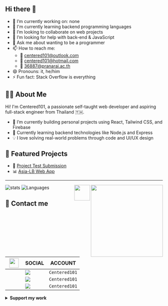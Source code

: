 ## Hi there 👋

- 🔭 I’m currently working on: none  
- 🌱 I'm currently learning backend programming languages  
- 👯 I’m looking to collaborate on web projects  
- 🤔 I’m looking for help with back-end & JavaScript  
- 💬 Ask me about wanting to be a programmer  
- 📫 How to reach me:
  - 📧 centered101@outlook.com
  - 📧 centered101@hotmail.com
  - 📧 36887@pranarai.ac.th
- 😄 Pronouns: it, he/him  
- ⚡ Fun fact: Stack Overflow is everything

## 🙋‍♂️ About Me

Hi! I'm Centered101, a passionate self-taught web developer and aspiring full-stack engineer from Thailand 🇹🇭.

- 🔭 I’m currently building personal projects using React, Tailwind CSS, and Firebase  
- 🌱 Currently learning backend technologies like Node.js and Express  
- 💡 I love solving real-world problems through code and UI/UX design  

## 🔗 Featured Projects

- 🎨 [Project Test Submission](https://project-test-submission.netlify.app)  
- 📊 [Asia-LB Web App](https://asia-lb.web.app)

<hr />

![stats](https://github-readme-stats.vercel.app/api?username=centered101&count_private=true&show_icons=true&hide_border=true&custom_title=📊&#8194;Centered101's&#8194;GitHub&#8194;stats&#8194;ครับน้อง&#8194;~~~&bg_color=00000000)
![Languages](https://github-readme-stats.vercel.app/api/top-langs/?username=centered101&layout=compact&langs_count=10&hide_border=true&custom_title=🌐&#8194;Languages&#8194;🥴&bg_color=00000000)
<img src="https://media.giphy.com/media/M9gbBd9nbDrOTu1Mqx/giphy.gif" align="right" draggable="false" oncontextmenu="return false;" width="230">
<img src="https://media.giphy.com/media/12oufCB0MyZ1Go/giphy.gif" align="right" draggable="false" oncontextmenu="return false;" width="50">

<!-- [![Anurag's GitHub stats](https://github-readme-stats.vercel.app/api?username=Centered101&theme=radical&count_private=true&show_icons=true&hide_border=true&custom_title=📊&#8194;Stats)](https://github.com/Centered101) -->
<!-- [![Top Langs](https://github-readme-stats.vercel.app/api/top-langs/?username=Centered101&langs_count=8&hide_border=true&custom_title=🌐&#8194;Languages&#8194;🥴&bg_color=00000000)](https://github.com/Centered101) -->

## 💬 Contact me

<table width="100%">
  <thead>
    <tr>
      <th align="center" width="40">
        <img src="https://media.giphy.com/media/WUlplcMpOCEmTGBtBW/giphy.gif" width="30" draggable="false" oncontextmenu="return false;">
      </th>
      <th align="center">SOCIAL</th>
      <th align="center">ACCOUNT</th>
    </tr>
  </thead>
  <tbody>
    <tr>
      <td></td>
      <td>
        <a href="https://instagram.com/centered101">
          <img src="https://img.shields.io/badge/Instagram-%23E4405F.svg?logo=Instagram&logoColor=white">
        </a>
      </td>
      <td><code>Centered101</code></td>
    </tr>
    <tr>
      <td></td>
      <td>
        <a href="https://www.linkedin.com/in/centered101">
          <img src="https://img.shields.io/badge/LinkedIn-%230077B5.svg?logo=linkedin&logoColor=white">
        </a>
      </td>
      <td><code>Centered101</code></td>
    </tr>
    <tr>
      <td></td>
      <td>
        <a href="https://Discordapp.com/users/955850603962183690">
          <img src="https://img.shields.io/badge/Discord-%235865F2.svg?logo=discord&logoColor=white">
        </a>
      </td>
      <td><code>Centered101</code></td>
    </tr>
  </tbody>
</table>

<details>
<summary>
<strong>Support my work</strong></summary>

[!["Buy Me A Coffee"](https://www.buymeacoffee.com/assets/img/custom_images/orange_img.png)](https://www.buymeacoffee.com/Centered101)
[![ko-fi](https://ko-fi.com/img/githubbutton_sm.svg)
](https://ko-fi.com/centered101)
</details>

<!-- Proudly created by (@centered101) -->
